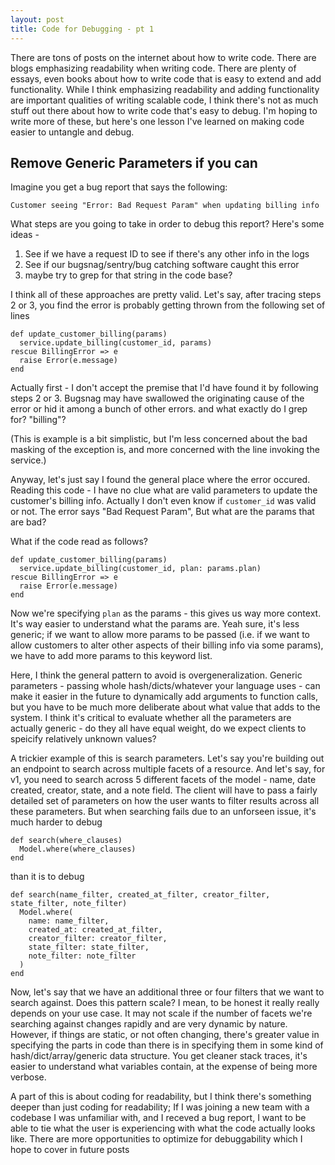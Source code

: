 ```yaml
---
layout: post
title: Code for Debugging - pt 1
---
```


There are tons of posts on the internet about how to write code. There are blogs emphasizing readability when writing code. There are plenty of essays, even books about how to write code that is easy to extend and add functionality. While I think emphasizing readability and adding functionality are important qualities of writing scalable code, I think there's not as much stuff out there about how to write code that's easy to debug. I'm hoping to write more of these, but here's one lesson I've learned on making code easier to untangle and debug.

## Remove Generic Parameters if you can
Imagine you get a bug report that says the following:
```
Customer seeing "Error: Bad Request Param" when updating billing info
```
What steps are you going to take in order to debug this report? Here's some ideas -
1) See if we have a request ID to see if there's any other info in the logs
2) See if our bugsnag/sentry/bug catching software caught this error
3) maybe try to grep for that string in the code base?

I think all of these approaches are pretty valid. Let's say, after tracing steps 2 or 3, you find the error is probably getting thrown from the following set of lines

```
def update_customer_billing(params)
  service.update_billing(customer_id, params)
rescue BillingError => e
  raise Error(e.message)
end
```

Actually first - I don't accept the premise that I'd have found it by following steps 2 or 3. Bugsnag may have swallowed the originating cause of the error or hid it among a bunch of other errors. and what exactly do I grep for? "billing"?

(This is example is a bit simplistic, but I'm less concerned about the bad masking of the exception is, and more concerned with the line invoking the service.)

Anyway, let's just say I found the general place where the error occured. Reading this code - I have no clue what are valid parameters to update the customer's billing info. Actually I don't even know if `customer_id` was valid or not. The error says "Bad Request Param", But what are the params that are bad?

What if the code read as follows?

```
def update_customer_billing(params)
  service.update_billing(customer_id, plan: params.plan)
rescue BillingError => e
  raise Error(e.message)
end
```

Now we're specifying `plan` as the params - this gives us way more context. It's way easier to understand what the params are. Yeah sure, it's less generic; if we want to allow more params to be passed (i.e. if we want to allow customers to alter other aspects of their billing info via some params), we have to add more params to this keyword list. 

Here, I think the general pattern to avoid is overgeneralization. Generic parameters - passing whole hash/dicts/whatever your language uses  - can make it easier in the future to dynamically add arguments to function calls, but you have to be much more deliberate about what value that adds to the system. I think it's critical to evaluate whether all the parameters are actually generic - do they all have equal weight, do we expect clients to speicify relatively unknown values?

A trickier example of this is search parameters. Let's say you're building out an endpoint to search across multiple facets of a resource. And let's say, for v1, you need to search across 5 different facets of the model - name, date created, creator, state, and a note field. The client will have to pass a fairly detailed set of parameters on how the user wants to filter results across all these parameters. But when searching fails due to an unforseen issue, it's much harder to debug

```
def search(where_clauses)
  Model.where(where_clauses)
end
```

than it is to debug

```
def search(name_filter, created_at_filter, creator_filter, state_filter, note_filter)
  Model.where(
    name: name_filter,
    created_at: created_at_filter,
    creator_filter: creator_filter,
    state_filter: state_filter,
    note_filter: note_filter
  )
end
```

Now, let's say that we have an additional three or four filters that we want to search against. Does this pattern scale? I mean, to be honest it really really depends on your use case. It may not scale if the number of facets we're searching against changes rapidly and are very dynamic by nature. However, if things are static, or not often changing, there's greater value in specifying the parts in code than there is in specifying them in some kind of hash/dict/array/generic data structure. You get cleaner stack traces, it's easier to understand what variables contain, at the expense of being more verbose.

A part of this is about coding for readability, but I think there's something deeper than just coding for readability; If I was joining a new team with a codebase I was unfamiliar with, and I receved a bug report, I want to be able to tie what the user is experiencing with what the code actually looks like. There are more opportunities to optimize for debuggability which I hope to cover in future posts
